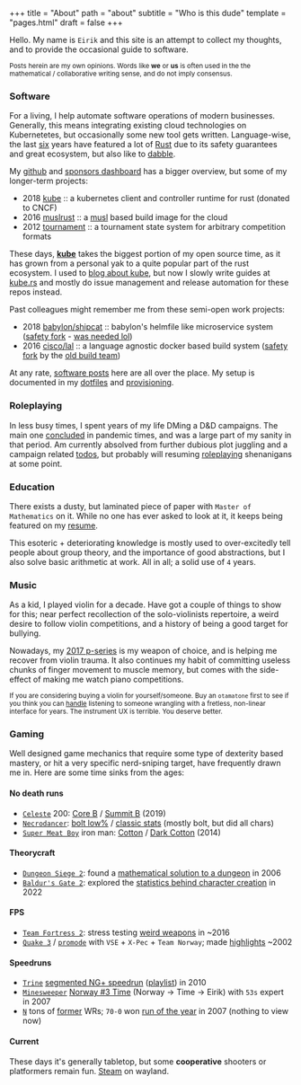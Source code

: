 +++
title = "About"
path = "about"
subtitle = "Who is this dude"
template = "pages.html"
draft = false
+++

Hello. My name is `Eirik` and this site is an attempt to collect my thoughts, and to provide the occasional guide to software.

<small>Posts herein are my own opinions. Words like **we** or **us** is often used in the the mathematical / collaborative writing sense, and do not imply consensus.</small>

### Software

For a living, I help automate software operations of modern businesses. Generally, this means integrating existing cloud technologies on Kubernetetes, but occasionally some new tool gets written. Language-wise, the last [six](https://github.com/cisco/lal-build-manager/commit/5247fb2755cf936a81ed9e82ff6b7bbc0af8a03a) years have featured a lot of [Rust](https://www.rust-lang.org/) due to its safety guarantees and great ecosystem, but also like to [dabble](https://github.com/clux/magic-forest).

My [github](https://github.com/clux) and [sponsors dashboard](https://github.com/sponsors/clux) has a bigger overview, but some of my longer-term projects:

- 2018 [kube](https://github.com/kube-rs/kube) :: a kubernetes client and controller runtime for rust (donated to CNCF)
- 2016 [muslrust](https://github.com/clux/muslrust) :: a [musl](https://musl.libc.org/) based build image for the cloud
- 2012 [tournament](https://github.com/tournament-js) :: a tournament state system for arbitrary competition formats

These days, **[kube](https://github.com/kube-rs/kube)** takes the biggest portion of my open source time, as it has grown from a personal yak to a quite popular part of the rust ecosystem. I used to [blog about kube](/tags/kubernetes), but now I slowly write guides at [kube.rs](https://kube.rs) and mostly do issue management and release automation for these repos instead.

Past colleagues might remember me from these semi-open work projects:

- 2018 [babylon/shipcat](https://github.com/clux/shipcat) :: babylon's helmfile like microservice system ([safety fork](https://github.com/clux/shipcat) - [was needed lol](/post/shipcat-retrospective/))
- 2016 [cisco/lal](https://github.com/cisco/lal-build-manager) :: a language agnostic docker based build system ([safety fork](https://github.com/lalbuild/lal) by the [old build team](https://github.com/orgs/lalbuild/people))

At any rate, [software posts](/categories/software) here are all over the place. My setup is documented in my [dotfiles](https://github.com/clux/dotfiles) and [provisioning](https://github.com/clux/provision).

### Roleplaying

In less busy times, I spent years of my life DMing a D&D campaigns. The main one [concluded](/post/2021-12-05-campaign-concluded/) in pandemic times, and was a large part of my sanity in that period. Am currently absolved from further dubious plot juggling and a campaign related [todos](https://github.com/clux/facemaulers/search?q=TODO), but probably will resuming [roleplaying](/categories/roleplaying/) shenanigans at some point.

### Education
There exists a dusty, but laminated piece of paper with `Master of Mathematics` on it. While no one has ever asked to look at it, it keeps being featured on my [resume](http://clux.github.io/vitae/).

This esoteric + deteriorating knowledge is mostly used to over-excitedly tell people about group theory, and the importance of good abstractions, but I also solve basic arithmetic at work. All in all; a solid use of `4` years.

### Music

As a kid, I played violin for a decade. Have got a couple of things to show for this; near perfect recollection of the solo-violinists repertoire, a weird desire to follow violin competitions, and a history of being a good target for bullying.

Nowadays, my [2017 p-series](https://uk.yamaha.com/en/products/musical_instruments/pianos/p_series/index.html) is my weapon of choice, and is helping me recover from violin trauma. It also continues my habit of committing useless chunks of finger movement to muscle memory, but comes with the side-effect of making me watch piano competitions.

<small>If you are considering buying a violin for yourself/someone. Buy an `otamatone` first to see if you think you can [handle](https://www.stoppingpoints.com/devils-dictionary/fiddle.html) listening to someone wrangling with a fretless, non-linear interface for years. The instrument UX is terrible. You deserve better.</small>

### Gaming
Well designed game mechanics that require some type of dexterity based mastery, or hit a very specific nerd-sniping target, have frequently drawn me in. Here are some time sinks from the ages:

#### No death runs
- [`Celeste`](https://store.steampowered.com/app/504230/Celeste/) 200: [Core B](https://www.youtube.com/watch?v=I8nM80nDYuc) / [Summit B](https://www.youtube.com/watch?v=6NgrGqRG_8g) (2019)
- [`Necrodancer`](https://store.steampowered.com/app/247080/Crypt_of_the_NecroDancer/): [bolt low%](https://www.youtube.com/watch?v=y1d6hoN9DoM) / [classic stats](https://crypt.toofz.com/p/76561198007590148/classic/classic) (mostly bolt, but did all chars)
- [`Super Meat Boy`](https://store.steampowered.com/app/40800/Super_Meat_Boy/) iron man: [Cotton](https://www.youtube.com/watch?v=8ZeFFwkCLN8) / [Dark Cotton](https://www.youtube.com/watch?v=jgptqlVQGSM) (2014)

#### Theorycraft

- [`Dungeon Siege 2`](https://store.steampowered.com/app/39200/Dungeon_Siege_II/): found a [mathematical solution to a dungeon](/post/2006-08-09-vault-of-therayne/) in 2006
- [`Baldur's Gate 2`](https://store.steampowered.com/app/257350/Baldurs_Gate_II_Enhanced_Edition/): explored the [statistics behind character creation](/post/2022-04-12-baldurs-roll/) in 2022

#### FPS

- [`Team Fortress 2`](https://store.steampowered.com/app/440/Team_Fortress_2/): stress testing [weird weapons](https://www.youtube.com/watch?v=KVzOLtpO6fU&list=PL4gj5XjL6RRQecS059_tjxRQ4Lu6yUNqB) in ~2016
- [`Quake 3`](http://www.orangesmoothie.org/tourneyQ3A/) / [`promode`](https://playmorepromode.com/) with `VSE` + `X-Pec` + `Team Norway`; made [highlights](https://www.youtube.com/watch?v=GD3aTJ_jzL8&list=PL4gj5XjL6RRRavXh2KGXQZnRuD-zhE4-k) ~2002

#### Speedruns

- [`Trine`](https://store.steampowered.com/app/35700/Trine_Enchanted_Edition/) [segmented NG+ speedrun](http://speeddemosarchive.com/Trine.html) ([playlist](https://www.youtube.com/watch?v=45T7-Avb5vQ&list=PLDCA837F2416D427B)) in 2010
- [`Minesweeper`](http://www.minesweeper.info/downloads/MinesweeperClone.html) [Norway #3 Time](https://minesweepergame.com/country-rankings.php) (Norway -> Time -> Eirik) with `53s` expert in 2007
- [`N`](http://www.metanetsoftware.com/games/n) tons of [former](http://n.wikia.com/wiki/Clux) WRs; `70-0` won [run of the year](http://n.wikia.com/wiki/The_Dronies) in 2007 (nothing to view now)

#### Current
These days it's generally tabletop, but some **cooperative** shooters or platformers remain fun. [Steam](https://steamcommunity.com/id/sszynrae) on wayland.
